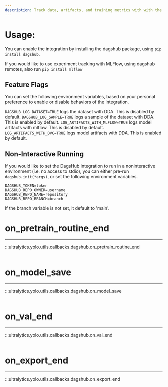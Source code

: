 ```yaml
---
description: Track data, artifacts, and training metrics with with the DagsHub integration. 
---
```


# Usage:

You can enable the integration by installing the dagshub package, using `pip install dagshub`.

If you would like to use experiment tracking with MLFlow, using dagshub remotes, also run `pip install mlflow`

## Feature Flags

You can set the following environment variables, based on your personal preference to enable or disable behaviors of the integration.

`DAGSHUB_LOG_DATASET=TRUE` logs the dataset with DDA. This is disabled by default.
`DAGSHUB_LOG_SAMPLE=TRUE` logs a sample of the dataset with DDA. This is enabled by default.
`LOG_ARTIFACTS_WITH_MLFLOW=TRUE` logs model artifacts with mlflow. This is disabled by default.
`LOG_ARTIFACTS_WITH_DVC=TRUE` logs model artifacts with DDA. This is enabled by default.

## Non-Interactive Running

If you would like to set the DagsHub integration to run in a noninteractive environment (i.e. no access to stdio), you can either pre-run `dagshub.init(*args)`, or set the following environment variables.

```
DAGSHUB_TOKEN=token
DAGSHUB_REPO_OWNER=username
DAGSHUB_REPO_NAME=repository
DAGSHUB_REPO_BRANCH=branch 
```

If the branch variable is not set, it default to 'main'.

# on_pretrain_routine_end
---
:::ultralytics.yolo.utils.callbacks.dagshub.on_pretrain_routine_end
<br><br>

# on_model_save
---
:::ultralytics.yolo.utils.callbacks.dagshub.on_model_save
<br><br>

# on_val_end
---
:::ultralytics.yolo.utils.callbacks.dagshub.on_val_end
<br><br>

# on_export_end
---
:::ultralytics.yolo.utils.callbacks.dagshub.on_export_end
<br><br>
